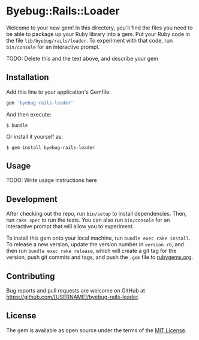 # Byebug::Rails::Loader

Welcome to your new gem! In this directory, you'll find the files you need to be able to package up your Ruby library into a gem. Put your Ruby code in the file `lib/byebug/rails/loader`. To experiment with that code, run `bin/console` for an interactive prompt.

TODO: Delete this and the text above, and describe your gem

## Installation

Add this line to your application's Gemfile:

```ruby
gem 'byebug-rails-loader'
```

And then execute:

    $ bundle

Or install it yourself as:

    $ gem install byebug-rails-loader

## Usage

TODO: Write usage instructions here

## Development

After checking out the repo, run `bin/setup` to install dependencies. Then, run `rake spec` to run the tests. You can also run `bin/console` for an interactive prompt that will allow you to experiment.

To install this gem onto your local machine, run `bundle exec rake install`. To release a new version, update the version number in `version.rb`, and then run `bundle exec rake release`, which will create a git tag for the version, push git commits and tags, and push the `.gem` file to [rubygems.org](https://rubygems.org).

## Contributing

Bug reports and pull requests are welcome on GitHub at https://github.com/[USERNAME]/byebug-rails-loader.


## License

The gem is available as open source under the terms of the [MIT License](http://opensource.org/licenses/MIT).

